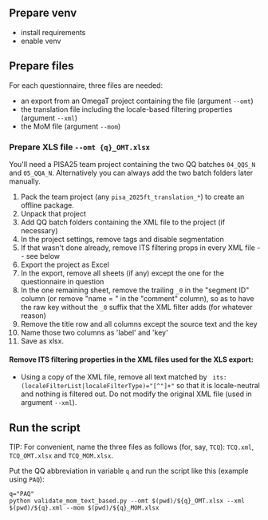 ## Prepare venv

- install requirements
- enable venv

## Prepare files

For each questionnaire, three files are needed: 

- an export from an OmegaT project containing the file (argument `--omt`)
- the translation file including the locale-based filtering properties (argument `--xml`)
- the MoM file (argument `--mom`)

### Prepare XLS file `--omt {q}_OMT.xlsx` 

You'll need a PISA25 team project containing the two QQ batches `04_QQS_N` and `05_QQA_N`. Alternatively you can always add the two batch folders later manually.

1. Pack the team project (any `pisa_2025ft_translation_*`) to create an offline package.
2. Unpack that project
3. Add QQ batch folders containing the XML file to the project (if necessary)
4. In the project settings, remove tags and disable segmentation
5. If that wasn't done already, remove ITS filtering props in every XML file -- see below
6. Export the project as Excel
7. In the export, remove all sheets (if any) except the one for the questionnaire in question
8. In the one remaining sheet, remove the trailing `_0` in the "segment ID" column (or remove "name = " in the "comment" column), so as to have the raw key without the `_0` suffix that the XML filter adds (for whatever reason)
9. Remove the title row and all columns except the source text and the key
10. Name those two columns as 'label' and 'key'
11. Save as xlsx.

#### Remove ITS filtering properties in the XML files used for the XLS export:

- Using a copy of the XML file, remove all text matched by ` its:(localeFilterList|localeFilterType)="[^"]+"` so that it is locale-neutral and nothing is filtered out. Do not modify the original XML file (used in argument `--xml`).

## Run the script

TIP: For convenient, name the three files as follows (for, say, `TCQ`): `TCQ.xml`, `TCQ_OMT.xlsx` and `TCQ_MOM.xlsx`.

Put the QQ abbreviation in variable `q` and run the script like this (example using `PAQ`):

```
q="PAQ"
python validate_mom_text_based.py --omt $(pwd)/${q}_OMT.xlsx --xml $(pwd)/${q}.xml --mom $(pwd)/${q}_MOM.xlsx
```
